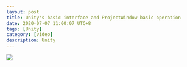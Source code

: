 ```yaml
---
layout: post
title: Unity's basic interface and ProjectWindow basic operation
date: 2020-07-07 11:00:07 UTC+8
tags: [Unity]
category: [video]
description: Unity
---
```


[![](http://img.youtube.com/vi/sqU-g4qdZSY/0.jpg)](http://www.youtube.com/watch?v=sqU-g4qdZSY)